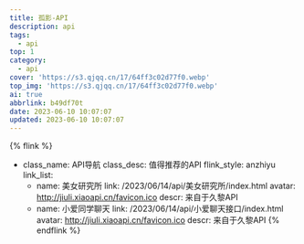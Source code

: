 ```yaml
---
title: 孤影-API
description: api
tags:
  - api
top: 1
category:
  - api
cover: 'https://s3.qjqq.cn/17/64ff3c02d77f0.webp'
top_img: 'https://s3.qjqq.cn/17/64ff3c02d77f0.webp'
ai: true
abbrlink: b49df70t
date: 2023-06-10 10:07:07
updated: 2023-06-10 10:07:07
---
```



{% flink %}

- class_name: API导航
  class_desc: 值得推荐的API
  flink_style: anzhiyu
  link_list:
    - name: 美女研究所
      link: /2023/06/14/api/美女研究所/index.html
      avatar: http://jiuli.xiaoapi.cn/favicon.ico
      descr: 来自于久黎API
    - name: 小爱同学聊天
      link: /2023/06/14/api/小爱聊天接口/index.html
      avatar: http://jiuli.xiaoapi.cn/favicon.ico
      descr: 来自于久黎API
{% endflink %}

